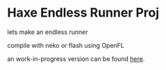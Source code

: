 Haxe Endless Runner Proj
=========================

lets make an endless runner

compile with neko or flash using OpenFL

an work-in-progress version can be found [here](http://www.kevinfiol.com/runner).